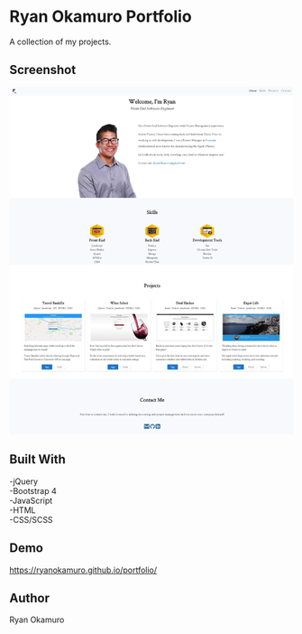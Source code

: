 
Ryan Okamuro Portfolio
=============
A collection of my projects.  


Screenshot
-----------

![Landing Page](https://raw.githubusercontent.com/RyanOkamuro/portfolio/master/assets/Portfolio_Landing_Page.jpg)


Built With
----------
-jQuery <br />
-Bootstrap 4 <br />
-JavaScript <br />
-HTML <br />
-CSS/SCSS <br />

Demo
--------
https://ryanokamuro.github.io/portfolio/


Author
--------
Ryan Okamuro